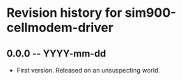 # Revision history for sim900-cellmodem-driver

## 0.0.0  -- YYYY-mm-dd

* First version. Released on an unsuspecting world.
